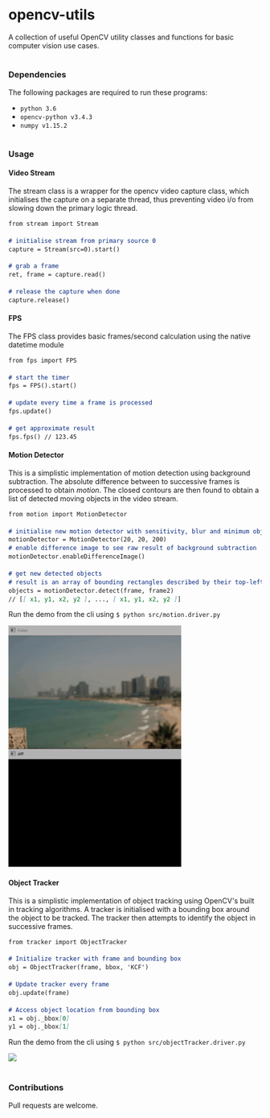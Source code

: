 # opencv-utils

A collection of useful OpenCV utility classes and functions for basic computer vision use cases. 

#
### Dependencies

The following packages are required to run these programs:

* `python 3.6`
* `opencv-python v3.4.3`
* `numpy v1.15.2`

#
### Usage

#### Video Stream
The stream class is a wrapper for the opencv video capture class, which initialises the capture on a separate thread, thus preventing video i/o from slowing down the primary logic thread.

```markdown
from stream import Stream

# initialise stream from primary source 0
capture = Stream(src=0).start()

# grab a frame
ret, frame = capture.read()

# release the capture when done
capture.release()
```

#### FPS
The FPS class provides basic frames/second calculation using the native datetime module
```markdown
from fps import FPS

# start the timer
fps = FPS().start()

# update every time a frame is processed
fps.update()

# get approximate result
fps.fps() // 123.45
```

#### Motion Detector
This is a simplistic implementation of motion detection using background subtraction. The absolute difference between to successive frames is processed to obtain <em>motion</em>. The closed contours are then found to obtain a list of detected moving objects in the video stream.
```markdown
from motion import MotionDetector

# initialise new motion detector with sensitivity, blur and minimum object size
motionDetector = MotionDetector(20, 20, 200)
# enable difference image to see raw result of background subtraction
motionDetector.enableDifferenceImage()

# get new detected objects
# result is an array of bounding rectangles described by their top-left and bottom-right coordinates in the form [x1, y1, x2, y2]
objects = motionDetector.detect(frame, frame2)
// [[ x1, y1, x2, y2 ], ..., [ x1, y1, x2, y2 ]]
```
Run the demo from the cli using `$ python src/motion.driver.py`

![](assets/motion.gif)

#### Object Tracker
This is a simplistic implementation of object tracking using OpenCV's built in tracking algorithms. A tracker is initialised with a bounding box around the object to be tracked. The tracker then attempts to identify the object in successive frames. 
```markdown
from tracker import ObjectTracker

# Initialize tracker with frame and bounding box
obj = ObjectTracker(frame, bbox, 'KCF')

# Update tracker every frame
obj.update(frame)

# Access object location from bounding box
x1 = obj._bbox[0]
y1 = obj._bbox[1]
```

Run the demo from the cli using `$ python src/objectTracker.driver.py`

![](assets/tracking.gif)

#
### Contributions

Pull requests are welcome. 